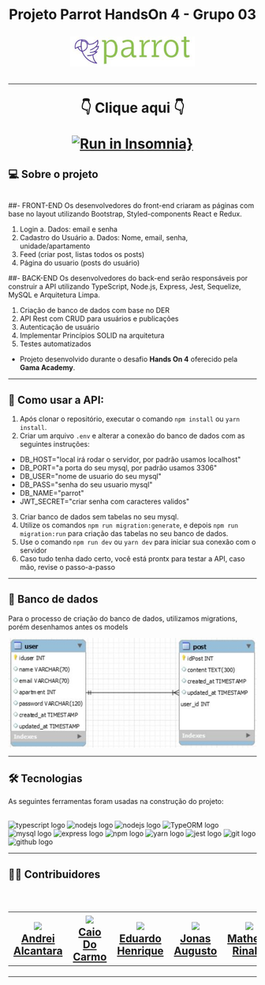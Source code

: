 <h1 align=center> Projeto Parrot HandsOn 4 - Grupo 03 </hi> <br>

<p align="center">
  <img src="./docs/parrot.JPG" width="50%">
</p>

---
<div align="center">

<p>👇 Clique aqui 👇</p>


  [![Run in Insomnia}](https://insomnia.rest/images/run.svg)](https://insomnia.rest/run/?label=Parrot%20APIuri=https%3A%2F%2Fgithub.com%2Fjonasaugust1%2FParrotAPI%2Fblob%2Freadme%2Fdocs%2FInsomnia_2022-09-09.json)

</div>

## 💻 Sobre o projeto

<br>
##- FRONT-END
Os desenvolvedores do front-end criaram as páginas com base no layout utilizando Bootstrap, Styled-components React e Redux.

1. Login
a. Dados: email e senha
2. Cadastro do Usuário
a. Dados: Nome, email, senha, unidade/apartamento
3. Feed (criar post, listas todos os posts)
4. Página do usuario (posts do usuário)

##- BACK-END
Os desenvolvedores do back-end serão responsáveis por construir a API utilizando TypeScript, Node.js, Express, Jest, Sequelize, MySQL e Arquitetura Limpa.

1. Criação de banco de dados com base no DER
2. API Rest com CRUD para usuários e publicações
3. Autenticação de usuário
4. Implementar Princípios SOLID na arquitetura
5. Testes automatizados

- Projeto desenvolvido durante o desafio **Hands On 4** oferecido pela **Gama Academy**.


---

## :wrench: Como usar a API:



1. Após clonar o repositório, executar o comando `npm install` ou `yarn install`.
2. Criar um arquivo `.env` e alterar a conexão do banco de dados com as seguintes instruções:
- DB_HOST="local irá rodar o servidor, por padrão usamos localhost"
- DB_PORT="a porta do seu mysql, por padrão usamos 3306"
- DB_USER="nome de usuario do seu mysql"
- DB_PASS="senha do seu usuario mysql"
- DB_NAME="parrot"
- JWT_SECRET="criar senha com caracteres validos"

3. Criar banco de dados sem tabelas no seu mysql.
4. Utilize os comandos `npm run migration:generate`, e depois `npm run migration:run` para criação das tabelas no seu banco de dados.
5. Use o comando `npm run dev` ou `yarn dev` para iniciar sua conexão com o servidor
6. Caso tudo tenha dado certo, você está prontx para testar a API, caso mão, revise o passo-a-passo


---

## :floppy_disk: Banco de dados

Para o processo de criação do banco de dados, utilizamos migrations, porém desenhamos antes os models</br>

<p align="center">
<img src="./docs/bd.JPG" alt="Logo da Clínica">

---
## 🛠 Tecnologias

As seguintes ferramentas foram usadas na construção do projeto:
<br><br>

<div align="left">
  <img src="https://cdn.jsdelivr.net/gh/devicons/devicon/icons/typescript/typescript-original.svg" height="40" width="52" alt="typescript logo"  />
  <img src="https://cdn.jsdelivr.net/gh/devicons/devicon/icons/nodejs/nodejs-original.svg" height="40" width="52" alt="nodejs logo"  />
  <img src="https://cdn.jsdelivr.net/gh/devicons/devicon/icons/react/react-original.svg" height="40" width="52" alt="nodejs logo"  />
  <img src="https://seeklogo.com/images/T/typeorm-logo-F243B34DEE-seeklogo.com.png" height="40" width="52" alt="TypeORM logo"  />
  <img src="https://cdn.jsdelivr.net/gh/devicons/devicon/icons/mysql/mysql-original.svg" height="40" width="52" alt="mysql logo"  />
  <img src="https://cdn.jsdelivr.net/gh/devicons/devicon/icons/express/express-original.svg" height="40" width="52" alt="express logo"  />
  <img src="https://cdn.jsdelivr.net/gh/devicons/devicon/icons/npm/npm-original-wordmark.svg" height="40" width="52" alt="npm logo"  />
  <img src="https://cdn.jsdelivr.net/gh/devicons/devicon/icons/yarn/yarn-original-wordmark.svg" height="50" width="52" alt="yarn logo"  />
  <img src="https://cdn.jsdelivr.net/gh/devicons/devicon/icons/jest/jest-plain.svg" height="40" width="52" alt="jest logo"  />
  <img src="https://cdn.jsdelivr.net/gh/devicons/devicon/icons/git/git-original.svg" height="40" width="52" alt="git logo"  />
  <img src="https://cdn.jsdelivr.net/gh/devicons/devicon/icons/github/github-original.svg" height="40" width="52" alt="github logo"  />
</div>

---

<h2> 👨‍💻 Contribuidores </h2><br>

<h2>
<table align=center>
  <tr>

   <td align="center"> <img src="https://avatars.githubusercontent.com/u/105325377?v=4" width=175/></br><a href="https://github.com/dreialcantara/"> Andrei Alcantara </a>
   </td>
   <td align="center"> <img src="https://avatars.githubusercontent.com/u/84113028?v=4"  width=175/></br><a href="https://www.linkedin.com/in/caiodocarmo/"> Caio Do Carmo </a>
   </td>
    <td align="center"> <img src="https://avatars.githubusercontent.com/u/100959169?v=4git " width=175/></br><a href="https://github.com/eduardohpb/"> Eduardo Henrique</a>
   </td>
    <td align="center"> <img src="https://avatars.githubusercontent.com/u/95719426?v=4" width=175/> </br><a href="https://github.com/jonasaugust1/"> Jonas Augusto </a>
   </td>
    <td align="center"> <img src="https://avatars.githubusercontent.com/u/105465582?v=4" width=175/> </br><a href="https://github.com/MatheusChucri"> Matheus Rinaldi </a>
   </td>
   
  </tr>
</table> </h2>

---
